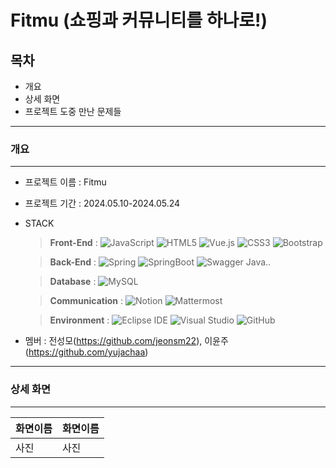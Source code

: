 # Fitmu (쇼핑과 커뮤니티를 하나로!)
## 목차
* 개요
* 상세 화면
* 프로젝트 도중 만난 문제들

---
### 개요
---
* 프로젝트 이름 : Fitmu
* 프로젝트 기간 : 2024.05.10-2024.05.24
* STACK
  > **Front-End** :
  > <img alt="JavaScript" src ="https://img.shields.io/badge/JavaScript-F7DF1E.svg?&style=flat-square&logo=JavaScript&logoColor=white"/> <img alt="HTML5" src ="https://img.shields.io/badge/HTML5-E34F26.svg?&style=flat-square&logo=HTML5&logoColor=white"/> <img alt="Vue.js" src ="https://img.shields.io/badge/Vue.js-4FC08D.svg?&style=flat-square&logo=Vue.js&logoColor=white"/> <img alt="CSS3" src ="https://img.shields.io/badge/CSS3-1572B6.svg?&style=flat-square&logo=CSS3&logoColor=white"/> <img alt="Bootstrap" src ="https://img.shields.io/badge/Bootstrap-7952B3.svg?&style=flat-square&logo=Bootstrap&logoColor=white"/>

  > **Back-End** :
  > <img alt="Spring" src ="https://img.shields.io/badge/Spring-6DB33F.svg?&style=flat-square&logo=Spring&logoColor=white"/> <img alt="SpringBoot" src ="https://img.shields.io/badge/SpringBoot-6DB33F.svg?&style=flat-square&logo=SpringBoot&logoColor=white"/> <img alt="Swagger" src ="https://img.shields.io/badge/Swagger-85EA2D.svg?&style=flat-square&logo=Swagger&logoColor=white"/> Java..
  
  > **Database** :
  > <img alt="MySQL" src ="https://img.shields.io/badge/MySQL-4479A1.svg?&style=flat-square&logo=MySQL&logoColor=white"/>

  > **Communication** :
  > <img alt="Notion" src ="https://img.shields.io/badge/Notion-000000.svg?&style=flat-square&logo=Notion&logoColor=white"/> <img alt="Mattermost" src ="https://img.shields.io/badge/Mattermost-0058CC.svg?&style=flat-square&logo=Mattermost&logoColor=white"/>

  > **Environment** :
  > <img alt="Eclipse IDE" src ="https://img.shields.io/badge/Eclipse IDE-2C2255.svg?&style=flat-square&logo=Eclipse IDE&logoColor=white"/> <img alt="Visual Studio" src ="https://img.shields.io/badge/Visual Studio-5C2D91.svg?&style=flat-square&logo=Visual Studio&logoColor=white"/> <img alt="GitHub" src ="https://img.shields.io/badge/GitHub-181717.svg?&style=flat-square&logo=GitHub&logoColor=white"/>
* 멤버 : 전성모(<https://github.com/jeonsm22>), 이윤주(<https://github.com/yujachaa>)

---
### 상세 화면
---
|화면이름|화면이름|
|---|---|
|사진|사진|

